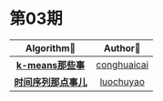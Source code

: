 # 第03期

|               Algorithm📜                |                 Author🤔                 |
| :--------------------------------------: | :--------------------------------------: |
| [**k-means那些事**](https://github.com/neuclil/happy-algorithms/blob/master/%E7%AC%AC03%E6%9C%9F/k-means%E9%82%A3%E4%BA%9B%E4%BA%8B.md) | [conghuaicai](https://github.com/conghuaicai) |
| [**时间序列那点事儿**](https://github.com/conghuaicai/happy-algorithms/tree/master/%E7%AC%AC03%E6%9C%9F/%E6%97%B6%E9%97%B4%E5%BA%8F%E5%88%97%E9%82%A3%E7%82%B9%E4%BA%8B%E5%84%BF) | [luochuyao](https://github.com/luochuyao) |

